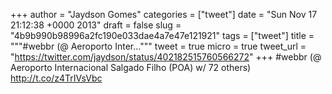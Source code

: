 
+++
author = "Jaydson Gomes"
categories = ["tweet"]
date = "Sun Nov 17 21:12:38 +0000 2013"
draft = false
slug = "4b9b990b98996a2fc190e033dae4a7e47e121921"
tags = ["tweet"]
title = """#webbr (@ Aeroporto Inter..."""
tweet = true
micro = true
tweet_url = "https://twitter.com/jaydson/status/402182515760566272"
+++
#webbr (@ Aeroporto Internacional Salgado Filho (POA) w/ 72 others) http://t.co/z4TrIVsVbc
